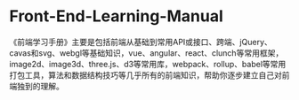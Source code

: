 # Front-End-Learning-Manual
《前端学习手册》主要是包括前端从基础到常用API或接口、跨端、jQuery、cavas和svg、webgl等基础知识，vue、angular、react、clunch等常用框架，image2d、image3d、three.js、d3等常用库，webpack、rollup、babel等常用打包工具，算法和数据结构技巧等几乎所有的前端知识，帮助你逐步建立自己对前端独到的理解。
